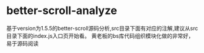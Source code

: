 # better-scroll-analyze
基于version为1.5.5的better-scroll源码分析,src目录下面有对应的注解,建议从src目录下面的index.js入口页开始看。
黄老板的bs库代码组织模块化做的非常好，易于源码阅读

